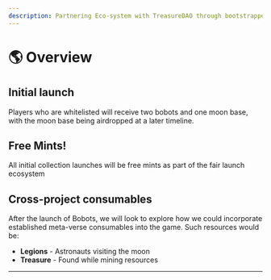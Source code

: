 ```yaml
---
description: Partnering Eco-system with TreasureDAO through bootstrapped liquidity program.
---
```


# 🌎 Overview

## Initial launch

Players who are whitelisted will receive two bobots and one moon base, with the moon base being airdropped at a later timeline.

## Free Mints!

All initial collection launches will be free mints as part of the fair launch ecosystem

## Cross-project consumables

After the launch of Bobots, we will look to explore how we could incorporate established meta-verse consumables into the game. Such resources would be:

* **Legions** - Astronauts visiting the moon
* **Treasure** - Found while mining resources

****



